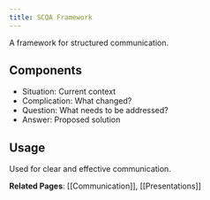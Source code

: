 ```yaml
---
title: SCQA Framework
---
```


A framework for structured communication.

## Components
- Situation: Current context
- Complication: What changed?
- Question: What needs to be addressed?
- Answer: Proposed solution

## Usage
Used for clear and effective communication.

**Related Pages**: [[Communication]], [[Presentations]]
